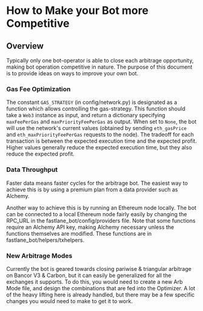 # How to Make your Bot more Competitive

## Overview

Typically only one bot-operator is able to close each arbitrage opportunity, making bot operation competitive in nature. The purpose of this document is to provide ideas on ways to improve your own bot. 

### Gas Fee Optimization
The constant `GAS_STRATEGY` (in config/network.py) is designated as a function which allows controlling the gas-strategy.
This function should take a `Web3` instance as input, and return a dictionary specifying `maxFeePerGas` and `maxPriorityFeePerGas` as output.
When set to `None`, the bot will use the network's current values (obtained by sending `eth_gasPrice` and `eth_maxPriorityFeePerGas` requests to the node).
The tradeoff for each transaction is between the expected execution time and the expected profit.
Higher values generally reduce the expected execution time, but they also reduce the expected profit.

### Data Throughput
Faster data means faster cycles for the arbitrage bot. The easiest way to achieve this is by using a premium plan from a data provider such as Alchemy. 

Another way to achieve this is by running an Ethereum node locally. The bot can be connected to a local Ethereum node fairly easily by changing the RPC_URL in the fastlane_bot/config/providers file. Note that some functions require an Alchemy API key, making Alchemy necessary unless the functions themselves are modified. These functions are in fastlane_bot/helpers/txhelpers.

### New Arbitrage Modes
Currently the bot is geared towards closing pariwise & triangular arbitrage on Bancor V3 & Carbon, but it can easily be generalized for all the exchanges it supports. To do this, you would need to create a new Arb Mode file, and design the combinations that are fed into the Optimizer. A lot of the heavy lifting here is already handled, but there may be a few specific changes you would need to make to get it to work.





